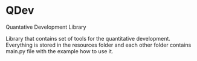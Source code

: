 # QDev
Quantative Development Library

Library that contains set of tools for the quantitative development. Everything is stored in the resources folder
and each other folder contains main.py file with the example how to use it. 